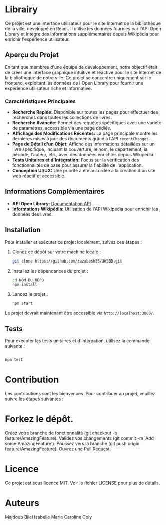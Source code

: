 # Librairy

Ce projet est une interface utilisateur pour le site Internet de la bibliothèque de la ville, développé en React. Il utilise les données fournies par l'API Open Library et intègre des informations supplémentaires depuis Wikipédia pour enrichir l'expérience utilisateur.

## Aperçu du Projet

En tant que membres d'une équipe de développement, notre objectif était de créer une interface graphique intuitive et réactive pour le site Internet de la bibliothèque de notre ville. Ce projet se concentre uniquement sur le frontend, exploitant les données de l'Open Library pour fournir une expérience utilisateur riche et informative.

### Caractéristiques Principales

- **Recherche Rapide:** Disponible sur toutes les pages pour effectuer des recherches dans toutes les collections de livres.
- **Recherche Avancée:** Permet des requêtes spécifiques avec une variété de paramètres, accessible via une page dédiée.
- **Affichage des Modifications Récentes:** La page principale montre les dernières mises à jour des documents grâce à l'API `recentChanges`.
- **Page de Détail d'un Objet:** Affiche des informations détaillées sur un livre spécifique, incluant la couverture, le nom, le département, la période, l'auteur, etc., avec des données enrichies depuis Wikipédia.
- **Tests Unitaires et d'Intégration:** Focus sur la vérification des fonctionnalités de base pour assurer la fiabilité de l'application.
- **Conception UI/UX:** Une priorité a été accordée à la création d'un site web réactif et accessible.

## Informations Complémentaires

- **API Open Library:** [Documentation API](https://openlibrary.org/developers/api)
- **Informations Wikipédia:** Utilisation de l'API Wikipédia pour enrichir les données des livres.

## Installation

Pour installer et exécuter ce projet localement, suivez ces étapes :

1. Clonez ce dépôt sur votre machine locale :

    ```bash
    git clone https://github.com/zazabosh56/3WEBD.git
    ```

2. Installez les dépendances du projet :

    ```bash
    cd NOM_DU_REPO
    npm install
    ```

3. Lancez le projet :

    ```bash
    npm start
    ```

Le projet devrait maintenant être accessible via `http://localhost:3000/`.

## Tests

Pour exécuter les tests unitaires et d'intégration, utilisez la commande suivante :

```bash

npm test
```
# Contribution
Les contributions sont les bienvenues. Pour contribuer au projet, veuillez suivre les étapes suivantes :

# Forkez le dépôt.
Créez votre branche de fonctionnalité (git checkout -b feature/AmazingFeature).
Validez vos changements (git commit -m 'Add some AmazingFeature').
Poussez vers la branche (git push origin feature/AmazingFeature).
Ouvrez une Pull Request.

# Licence
Ce projet est sous licence MIT. Voir le fichier LICENSE pour plus de détails.

# Auteurs
Majdoub Bilel
Isabelle Marie Caroline Coly
